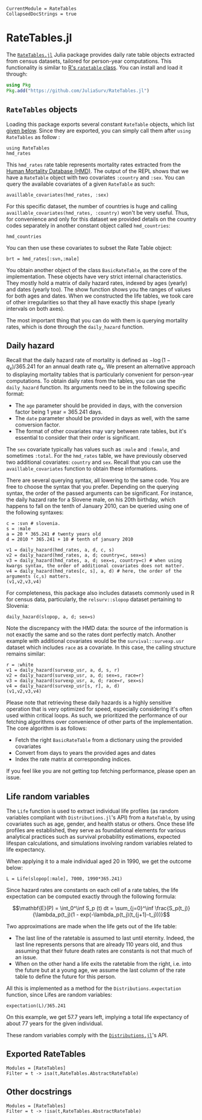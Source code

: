 ```@meta
CurrentModule = RateTables
CollapsedDocStrings = true
```

# RateTables.jl

The [`RateTables.jl`](https://github.com/JuliaSurv/RateTables.jl) Julia package provides daily rate table objects extracted from census datasets, tailored for person-year computations. This functionality is similar to [R's `ratetable` class](https://www.rdocumentation.org/packages/survival/versions/3.2-3/topics/ratetable). You can install and load it through:

```julia
using Pkg
Pkg.add("https://github.com/JuliaSurv/RateTables.jl")
```

## `RateTables` objects

Loading this package exports several constant `RateTable` objects, which list [given below](@ref "Exported RateTables"). Since they are exported, you can simply call them after `using RateTables` as follow : 

```@example 1
using RateTables
hmd_rates
```

This `hmd_rates` rate table represents mortality rates extracted from the [Human Mortality Database (HMD)](https://mortality.org). The output of the REPL shows that we have a `RateTable` object with two covariates `:country` and `:sex`. You can query the available covariates of a given `RateTable` as such: 

```@example 1
availlable_covariates(hmd_rates, :sex)
```

For this specific dataset, the number of countries is huge and calling `availlable_covariates(hmd_rates, :country)` won't be very useful. Thus, for convenience and only for this dataset we provided details on the country codes separately in another constant object called `hmd_countries`:

```@example 1
hmd_countries
```

You can then use these covariates to subset the Rate Table object: 

```@example 1
brt = hmd_rates[:svn,:male]
```

You obtain another object of the class `BasicRateTable`, as the core of the implementation. These objects have very strict internal characteristics. They mostly hold a matrix of daily hazard rates, indexed by ages (yearly) and dates (yearly too). The show function shows you the ranges of values for both ages and dates. When we constructed the life tables, we took care of other irregularities so that they all have exactly this shape (yearly intervals on both axes). 

The most important thing that you can do with them is querying mortality rates, which is done through the `daily_hazard` function.

## Daily hazard 


Recall that the daily hazard rate of mortality is defined as $-\log(1 - q_x)/365.241$ for an annual death rate $q_x$. We present an alternative approach to displaying mortality tables that is particularly convenient for person-year computations. To obtain daily rates from the tables, you can use the `daily_hazard` function. Its arguments need to be in the following specific format: 

- The `age` parameter should be provided in days, with the conversion factor being 1 year = 365.241 days.
- The `date` parameter should be provided in days as well, with the same conversion factor. 
- The format of other covariates may vary between rate tables, but it's essential to consider that their order is significant.

The `sex` covariate typically has values such as `:male` and `:female`, and sometimes `:total`. For the `hmd_rates` table, we have previously observed two additional covariates: `country` and `sex`. Recall that you can use the `availlable_covariates` function to obtain these informations.

There are several querying syntax, all lowering to the same code. You are free to choose the syntax that you prefer. Depending on the querying syntax, the order of the passed arguments can be significant. For instance, the daily hazard rate for a Slovene male, on his 20th birthday, which happens to fall on the tenth of January 2010, can be queried using one of the following syntaxes:  

```@example 1
c = :svn # slovenia. 
s = :male
a = 20 * 365.241 # twenty years old
d = 2010 * 365.241 + 10 # tenth of january 2010

v1 = daily_hazard(hmd_rates, a, d, c, s)
v2 = daily_hazard(hmd_rates, a, d; country=c, sex=s)
v3 = daily_hazard(hmd_rates, a, d; sex=s, country=c) # when using kwargs syntax, the order of additional covariates does not matter. 
v4 = daily_hazard(hmd_rates[c, s], a, d) # here, the order of the arguments (c,s) matters. 
(v1,v2,v3,v4)
```

For completeness, this package also includes datasets commonly used in R for census data, particularly, the `relsurv::slopop` dataset pertaining to Slovenia: 

```@example 1
daily_hazard(slopop, a, d; sex=s)
```

Note the discrepancy with the HMD data: the source of the information is not exactly the same and so the rates dont perfectly match. Another example with additional covariates would be the `survival::survexp.usr` dataset which includes `race` as a covariate. In this case, the calling structure remains similar: 

```@example 1
r = :white
v1 = daily_hazard(survexp_usr, a, d, s, r)
v2 = daily_hazard(survexp_usr, a, d; sex=s, race=r)
v3 = daily_hazard(survexp_usr, a, d; race=r, sex=s)
v4 = daily_hazard(survexp_usr[s, r], a, d)
(v1,v2,v3,v4)
```

Please note that retrieving these daily hazards is a highly sensitive operation that is very optimized for speed, especially considering it's often used within critical loops. As such, we prioritized the performance of our fetching algorithms over convenience of other parts of the implementation. The core algorithm is as follows: 

- Fetch the right `BasicRateTable` from a dictionary using the provided covariates
- Convert from days to years the provided ages and dates
- Index the rate matrix at corresponding indices. 

If you feel like you are not getting top fetching performance, please open an issue. 

## Life random variables

The `Life` function is used to extract individual life profiles (as random variables compliant with `Distributions.jl`'s API) from a `RateTable`, by using covariates such as age, gender, and health status or others. Once these life profiles are established, they serve as foundational elements for various analytical practices such as survival probability estimations, expected lifespan calculations, and simulations involving random variables related to life expectancy. 

When applying it to a male individual aged $20$ in $1990$, we get the outcome below: 

```@example 1
L = Life(slopop[:male], 7000, 1990*365.241)
```

Since hazard rates are constants on each cell of a rate tables, the life expectation can be computed exactly through the following formula: 

$$\mathbf{E}(P) = \int_0^\inf S_p (t) dt = \sum_{j=0}^\inf \frac{S_p(t_j)}{\lambda_p(t_j)(1 - exp(-\lambda_p(t_j)(t_{j+1}-t_j)))}$$

Two approximations are made when the life gets out of the life table:

- The last line of the ratetable is assumed to last until eternity. Indeed, the last line represents persons that are already 110 years old, and thus assuming that their future death rates are constants is not that much of an issue. 
- When on the other hand a life exits the ratetable from the right, i.e. into the future but at a young age, we assume the last column of the rate table to define the future for this person.

All this is implemented as a method for the `Distributions.expectation` function, since Lifes are random variables:

```@example 1
expectation(L)/365.241
```

On this example, we get $57.7$ years left, implying a total life expectancy of about $77$ years for the given individual.

These random variables comply with the [`Distributions.jl`](https://github.com/JuliaStats/Distributions.jl)'s API.

## Exported RateTables

```@autodocs
Modules = [RateTables]
Filter = t -> isa(t,RateTables.AbstractRateTable)
```

## Other docstrings

```@autodocs
Modules = [RateTables]
Filter = t -> !isa(t,RateTables.AbstractRateTable)
```
